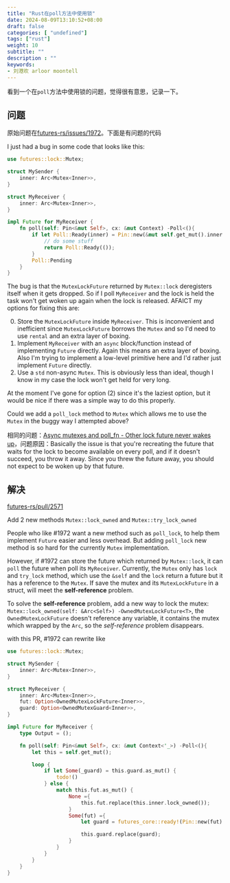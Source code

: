 ```yaml
---
title: "Rust在poll方法中使用锁"
date: 2024-08-09T13:10:52+08:00
draft: false
categories: [ "undefined"]
tags: ["rust"]
weight: 10
subtitle: ""
description : ""
keywords:
- 刘港欢 arloor moontell
---
```


看到一个在`poll`方法中使用锁的问题，觉得很有意思，记录一下。
<!--more-->

## 问题

原始问题在[futures-rs/issues/1972](https://github.com/rust-lang/futures-rs/issues/1972)。下面是有问题的代码

I just had a bug in some code that looks like this:

```rust
use futures::lock::Mutex;

struct MySender {
    inner: Arc<Mutex<Inner>>,
}

struct MyReceiver {
    inner: Arc<Mutex<Inner>>,
}

impl Future for MyReceiver {
    fn poll(self: Pin<&mut Self>, cx: &mut Context) -Poll<(){
        if let Poll::Ready(inner) = Pin::new(&mut self.get_mut().inner.lock()).poll(cx) {
            // do some stuff
            return Poll::Ready(());
        }
        Poll::Pending
    }
}
```

The bug is that the `MutexLockFuture` returned by `Mutex::lock` deregisters itself when it gets dropped. So if I poll `MyReceiver` and the lock is held the task won't get woken up again when the lock is released. AFAICT my options for fixing this are:

0. Store the `MutexLockFuture` inside `MyReceiver`. This is inconvenient and inefficient since `MutexLockFuture` borrows the `Mutex` and so I'd need to use `rental` and an extra layer of boxing.
1. Implement `MyReceiver` with an `async` block/function instead of implementing `Future` directly. Again this means an extra layer of boxing. Also I'm trying to implement a low-level primitive here and I'd rather just implement `Future` directly.
2. Use a `std` non-async `Mutex`. This is obviously less than ideal, though I know in my case the lock won't get held for very long.

At the moment I've gone for option (2) since it's the laziest option, but it would be nice if there was a simple way to do this properly.

Could we add a `poll_lock` method to `Mutex` which allows me to use the `Mutex` in the buggy way I attempted above?

相同的问题：[Async mutexes and poll_fn - Other lock future never wakes up](https://users.rust-lang.org/t/async-mutexes-and-poll-fn-other-lock-future-never-wakes-up/38673)，问题原因：Basically the issue is that you're recreating the future that waits for the lock to become available on every poll, and if it doesn't succeed, you throw it away. Since you threw the future away, you should not expect to be woken up by that future.

## 解决

[futures-rs/pull/2571](https://github.com/rust-lang/futures-rs/pull/2571)

Add 2 new methods `Mutex::lock_owned` and `Mutex::try_lock_owned`

People who like #1972 want a new method such as `poll_lock`, to help them implement `Future` easier and less overhead. But adding `poll_lock` new method is so hard for the currently `Mutex` implementation.

However, if #1972 can store the future which returned by `Mutex::lock`, it can `poll` the future when poll its `MyReceiver`. Currently, the `Mutex` only has `lock` and `try_lock` method, which use the `&self` and the `lock` return a future but it has a reference to the `Mutex`. If save the mutex and its `MutexLockFuture` in a struct, will meet the **self-reference** problem.

To solve the **self-reference** problem, add a new way to lock the mutex: `Mutex::lock_owned(self: &Arc<Self>) -OwnedMutexLockFuture<T>`, the `OwnedMutexLockFuture` doesn't reference any variable, it contains the mutex which wrapped by the `Arc`, so the _self-reference_ problem disappears.

with this PR, #1972 can rewrite like

```rust
use futures::lock::Mutex;

struct MySender {
    inner: Arc<Mutex<Inner>>,
}

struct MyReceiver {
    inner: Arc<Mutex<Inner>>,
    fut: Option<OwnedMutexLockFuture<Inner>>,
    guard: Option<OwnedMutexGuard<Inner>>,
}

impl Future for MyReceiver {
    type Output = ();

    fn poll(self: Pin<&mut Self>, cx: &mut Context<'_>) -Poll<(){
        let this = self.get_mut();

        loop {
            if let Some(_guard) = this.guard.as_mut() {
                todo!()
            } else { 
                match this.fut.as_mut() {
                    None ={
                        this.fut.replace(this.inner.lock_owned());
                    }
                    Some(fut) ={
                        let guard = futures_core::ready!(Pin::new(fut).poll(cx));

                        this.guard.replace(guard);
                    }
                }
            }
        }
    }
}
```


